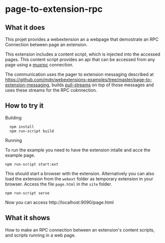 # page-to-extension-rpc

## What it does

This projet provides a webextension an a webpage that demostrate an RPC Connection between
page an extension.

This extension includes a content script, which is injected into the accessed pages. This
content script provides an api that can be accessed from any page using a [muxrpc](https://github.com/ssb-js/muxrpc) connection.

The communication uses the pager to extension messaging described at https://github.com/mdn/webextensions-examples/tree/master/page-to-extension-messaging, builds [pull-streams](https://github.com/pull-stream/pull-stream) on top of those messages and uses these streams for the RPC coknnection.


## How to try it

Building
```
  npm install
  npm run-script build
```

Running

To run the example you need to have the extension intalle and acce the example page.

    npm run-script start:ext

This should start a browser with the extension. Alternatively you can also load the extension from the `webext` folder as temporary extension in your browser. Access the file `page.html` in the `site` folder.

    npm run-script serve

Now you can access http://localhost:9090/page.html


## What it shows

How to make an RPC connection between an extension's content scripts, and scripts running in a web page.
